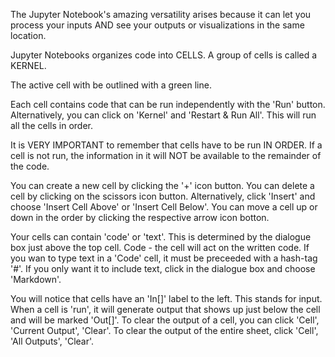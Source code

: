 The Jupyter Notebook's amazing versatility arises because it can let you process your inputs AND see your outputs or visualizations in the same location. 

Jupyter Notebooks organizes code into CELLS.
A group of cells is called a KERNEL.

The active cell with be outlined with a green line. 

Each cell contains code that can be run independently with the 'Run' button.
Alternatively, you can click on 'Kernel' and 'Restart & Run All'. This will run all the cells in order.

It is VERY IMPORTANT to remember that cells have to be run IN ORDER.
If a cell is not run, the information in it will NOT be available to the remainder of the code.

You can create a new cell by clicking the '+' icon button.
You can delete a cell by clicking on the scissors icon button.
Alternatively, click 'Insert' and choose 'Insert Cell Above' or 'Insert Cell Below'.
You can move a cell up or down in the order by clicking the respective arrow icon botton.

Your cells can contain 'code' or 'text'. This is determined by the dialogue box just above the top cell.
Code - the cell will act on the written code. 
If you wan to type text in a 'Code' cell, it must be preceeded with a hash-tag '#'.
If you only want it to include text, click in the dialogue box and  choose 'Markdown'.

You will notice that cells have an 'In[]' label to the left. This stands for input.
When a cell is 'run', it will generate output that shows up just below the cell and will be marked 'Out[]'.
To clear the output of a cell, you can click 'Cell', 'Current Output', 'Clear'.
To clear the output of the entire sheet, click 'Cell', 'All Outputs', 'Clear'.
